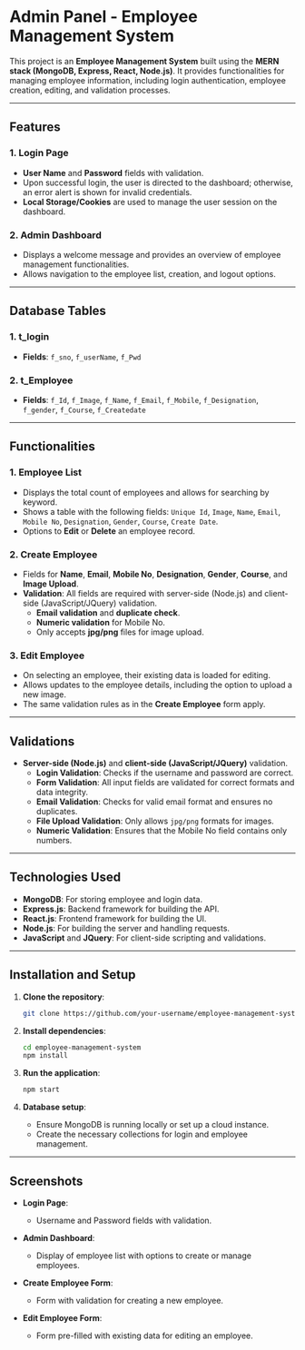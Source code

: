 # Admin Panel - Employee Management System

This project is an **Employee Management System** built using the **MERN stack (MongoDB, Express, React, Node.js)**. It provides functionalities for managing employee information, including login authentication, employee creation, editing, and validation processes.

---

## Features

### 1. **Login Page**
- **User Name** and **Password** fields with validation.
- Upon successful login, the user is directed to the dashboard; otherwise, an error alert is shown for invalid credentials.
- **Local Storage/Cookies** are used to manage the user session on the dashboard.

### 2. **Admin Dashboard**
- Displays a welcome message and provides an overview of employee management functionalities.
- Allows navigation to the employee list, creation, and logout options.

---

## Database Tables

### **1. t_login**
- **Fields**: `f_sno`, `f_userName`, `f_Pwd`

### **2. t_Employee**
- **Fields**: `f_Id`, `f_Image`, `f_Name`, `f_Email`, `f_Mobile`, `f_Designation`, `f_gender`, `f_Course`, `f_Createdate`

---

## Functionalities

### 1. **Employee List**
- Displays the total count of employees and allows for searching by keyword.
- Shows a table with the following fields: `Unique Id`, `Image`, `Name`, `Email`, `Mobile No`, `Designation`, `Gender`, `Course`, `Create Date`.
- Options to **Edit** or **Delete** an employee record.

### 2. **Create Employee**
- Fields for **Name**, **Email**, **Mobile No**, **Designation**, **Gender**, **Course**, and **Image Upload**.
- **Validation**: All fields are required with server-side (Node.js) and client-side (JavaScript/JQuery) validation.
  - **Email validation** and **duplicate check**.
  - **Numeric validation** for Mobile No.
  - Only accepts **jpg/png** files for image upload.

### 3. **Edit Employee**
- On selecting an employee, their existing data is loaded for editing.
- Allows updates to the employee details, including the option to upload a new image.
- The same validation rules as in the **Create Employee** form apply.

---

## Validations

- **Server-side (Node.js)** and **client-side (JavaScript/JQuery)** validation.
  - **Login Validation**: Checks if the username and password are correct.
  - **Form Validation**: All input fields are validated for correct formats and data integrity.
  - **Email Validation**: Checks for valid email format and ensures no duplicates.
  - **File Upload Validation**: Only allows `jpg/png` formats for images.
  - **Numeric Validation**: Ensures that the Mobile No field contains only numbers.

---

## Technologies Used
- **MongoDB**: For storing employee and login data.
- **Express.js**: Backend framework for building the API.
- **React.js**: Frontend framework for building the UI.
- **Node.js**: For building the server and handling requests.
- **JavaScript** and **JQuery**: For client-side scripting and validations.

---

## Installation and Setup

1. **Clone the repository**:
    ```bash
    git clone https://github.com/your-username/employee-management-system.git
    ```

2. **Install dependencies**:
    ```bash
    cd employee-management-system
    npm install
    ```

3. **Run the application**:
    ```bash
    npm start
    ```

4. **Database setup**:
   - Ensure MongoDB is running locally or set up a cloud instance.
   - Create the necessary collections for login and employee management.

---

## Screenshots

- **Login Page**:
  - Username and Password fields with validation.

- **Admin Dashboard**:
  - Display of employee list with options to create or manage employees.

- **Create Employee Form**:
  - Form with validation for creating a new employee.

- **Edit Employee Form**:
  - Form pre-filled with existing data for editing an employee.

